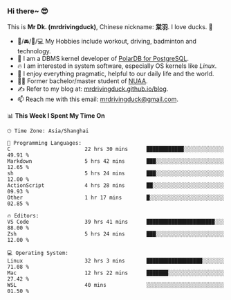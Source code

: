 ### Hi there~ 😎

This is **Mr Dk. (mrdrivingduck)**, Chinese nickname: **棠羽**. I love ducks. 🦆

- 💪/🚘/🏸/💻 My Hobbies include workout, driving, badminton and technology.
- 🍊 I am a DBMS kernel developer of [PolarDB for PostgreSQL](https://github.com/ApsaraDB/PolarDB-for-PostgreSQL).
- 🔥 I am interested in system software, especially OS kernels like *Linux*.
- 🔧 I enjoy everything pragmatic, helpful to our daily life and the world.
- 👨‍🎓 Former bachelor/master student of [NUAA](https://en.wikipedia.org/wiki/Nanjing_University_of_Aeronautics_and_Astronautics).
- ✍ Refer to my blog at: [mrdrivingduck.github.io/blog](https://mrdrivingduck.github.io/blog/).
- 📫 Reach me with this email: [mrdrivingduck@gmail.com](mailto:mrdrivingduck@gmail.com).

<!--START_SECTION:waka-->
📊 **This Week I Spent My Time On** 

```text
🕑︎ Time Zone: Asia/Shanghai

💬 Programming Languages: 
C                        22 hrs 30 mins      ████████████░░░░░░░░░░░░░   49.91 % 
Markdown                 5 hrs 42 mins       ███░░░░░░░░░░░░░░░░░░░░░░   12.65 % 
sh                       5 hrs 24 mins       ███░░░░░░░░░░░░░░░░░░░░░░   12.00 % 
ActionScript             4 hrs 28 mins       ██░░░░░░░░░░░░░░░░░░░░░░░   09.93 % 
Other                    1 hr 17 mins        █░░░░░░░░░░░░░░░░░░░░░░░░   02.85 % 

🔥 Editors: 
VS Code                  39 hrs 41 mins      ██████████████████████░░░   88.00 % 
Zsh                      5 hrs 24 mins       ███░░░░░░░░░░░░░░░░░░░░░░   12.00 % 

💻 Operating System: 
Linux                    32 hrs 3 mins       ██████████████████░░░░░░░   71.08 % 
Mac                      12 hrs 22 mins      ███████░░░░░░░░░░░░░░░░░░   27.42 % 
WSL                      40 mins             ░░░░░░░░░░░░░░░░░░░░░░░░░   01.50 % 
```


<!--END_SECTION:waka-->

<!-- ![Mr Dk.'s GitHub Stats](https://github-readme-stats.vercel.app/api?username=mrdrivingduck&count_private&show_icons=true&theme=buefy) -->

<!-- ![Most Used Languages](https://github-readme-stats.vercel.app/api/top-langs/?username=mrdrivingduck&exclude_repo=mips32-CPU,snort-tcp-socket&theme=buefy&layout=compact&langs_count=10) -->


<!--
**mrdrivingduck/mrdrivingduck** is a ✨ _special_ ✨ repository because its `README.md` (this file) appears on your GitHub profile.

Here are some ideas to get you started:

- 🔭 I’m currently working on ...
- 🌱 I’m currently learning ...
- 👯 I’m looking to collaborate on ...
- 🤔 I’m looking for help with ...
- 💬 Ask me about ...
- 📫 How to reach me: ...
- 😄 Pronouns: ...
- ⚡ Fun fact: ...
-->
